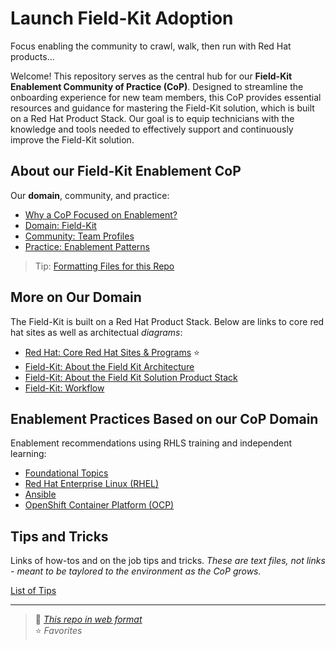 # Launch Field-Kit Adoption 

Focus enabling the community to crawl, walk, then run with Red Hat products... 

Welcome! This repository serves as the central hub for our **Field-Kit Enablement Community of Practice (CoP)**. Designed to streamline the onboarding experience for new team members, this CoP provides essential resources and guidance for mastering the Field-Kit solution, which is built on a Red Hat Product Stack. Our goal is to equip technicians with the knowledge and tools needed to effectively support and continuously improve the Field-Kit solution.

## About our Field-Kit Enablement CoP

Our **domain**, community, and practice:

* [Why a CoP Focused on Enablement?](./about/aboutCoP.md)
* [Domain: Field-Kit](./about/aboutDomain.md)
* [Community: Team Profiles](./about/aboutCommunity.md)
* [Practice: Enablement Patterns](./about/aboutPractice.md)

> Tip: [Formatting Files for this Repo](./about/aboutFormat.md)

## More on Our Domain

The Field-Kit is built on a Red Hat Product Stack. Below are links to core red hat sites as well as architectual *diagrams*:

* [Red Hat: Core Red Hat Sites & Programs](./about/aboutRHResources.md) :star:
* [Field-Kit: About the Field Kit Architecture](./arch/aboutArch.md)
* [Field-Kit: About the Field Kit Solution Product Stack](./arch/aboutSolution.md)
* [Field-Kit: Workflow](./workflow/aboutWorkflow.md)

## Enablement Practices Based on our CoP Domain

Enablement recommendations using RHLS training and independent learning:

* [Foundational Topics](./foundation/foundation.md)
* [Red Hat Enterprise Linux (RHEL)](./rhel/rhel.md)
* [Ansible](./ansible/ansible.md)
* [OpenShift Container Platform (OCP)](./ocp/ocp.md)

## Tips and Tricks

Links of how-tos and on the job tips and tricks.  *These are text files, not links - meant to be taylored to the environment as the CoP grows.*

[List of Tips](./tips/aboutTips.md)

---
> :link: *[This repo in web format](https://ppremru.github.io/LaunchFieldKitAdoption/)*  
> :star: *Favorites*
